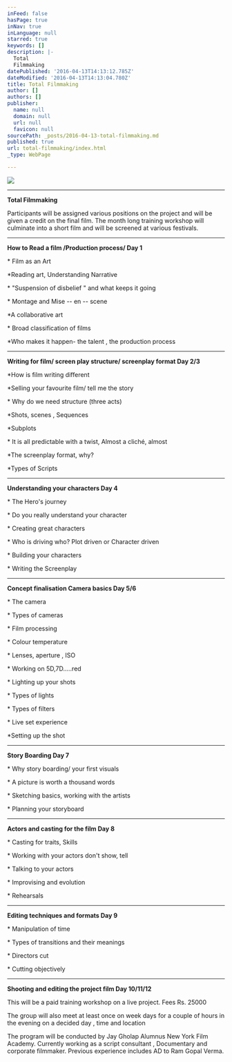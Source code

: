 ```yaml
---
inFeed: false
hasPage: true
inNav: true
inLanguage: null
starred: true
keywords: []
description: |-
  Total
  Filmmaking
datePublished: '2016-04-13T14:13:12.785Z'
dateModified: '2016-04-13T14:13:04.780Z'
title: Total Filmmaking
author: []
authors: []
publisher:
  name: null
  domain: null
  url: null
  favicon: null
sourcePath: _posts/2016-04-13-total-filmmaking.md
published: true
url: total-filmmaking/index.html
_type: WebPage

---
```

![](https://the-grid-user-content.s3-us-west-2.amazonaws.com/064c5667-9101-4c59-b8c9-829c55f3f245.jpg)

****

**Total
Filmmaking**

Participants will be assigned various
positions on the project and will be given a credit on the
final film. The month long training workshop will culminate into a short
film and will be screened at various festivals.

****

**How to Read a film /Production
process/ Day 1**

\* Film as an
Art

\*Reading art,
Understanding Narrative

\* "Suspension
of disbelief " and what keeps it going

\* Montage and
Mise -- en -- scene 

\*A collaborative
art

\* Broad
classification of films 

\*Who makes it happen- the talent
, the production process

****

**Writing for film/ screen play
structure/ screenplay format Day 2/3**

\*How is film
writing different

\*Selling your
favourite film/ tell me the story

\* Why do we
need structure (three acts)

\*Shots, scenes
, Sequences

\*Subplots

\* It is all
predictable with a twist, Almost a cliché, almost

\*The
screenplay format, why?

\*Types of
Scripts

****

**Understanding your characters Day 4**

\* The Hero's
journey

\* Do you really
understand your character

\* Creating
great characters

\* Who is
driving who? Plot driven or Character driven

\* Building your
characters

\* Writing the
Screenplay

****

**Concept finalisation Camera basics
Day 5/6**

\* The camera 

\* Types of cameras

\* Film
processing

\* Colour
temperature

\* Lenses,
aperture , ISO

\* Working on
5D,7D.....red

\* Lighting up
your shots 

\* Types of lights

\* Types of
filters

\* Live set
experience

\*Setting up
the shot

****

**Story Boarding Day 7**

\* Why story
boarding/ your first visuals

\* A picture is
worth a thousand words

\* Sketching
basics, working with the artists

\* Planning your
storyboard

****

**Actors and casting for the film Day 8**

\* Casting for
traits, Skills

\* Working with
your actors don't show, tell

\* Talking to
your actors

\* Improvising
and evolution

\* Rehearsals

****

**Editing techniques and formats Day 9**

\* Manipulation
of time

\* Types of
transitions and their meanings

\* Directors cut

\* Cutting
objectively

****

**Shooting and editing the project film
Day 10/11/12**

This will be a paid training workshop
on a live project. Fees Rs. 25000

The group will also meet at least
once on week days for a couple of hours in the evening on a
decided day , time and location

The program will be conducted by Jay
Gholap Alumnus New York Film Academy. Currently working as
a script consultant , Documentary and corporate filmmaker. Previous experience
includes AD to Ram Gopal Verma.